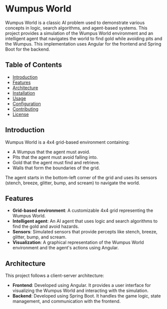 # Wumpus World

Wumpus World is a classic AI problem used to demonstrate various concepts in logic, search algorithms, and agent-based systems. This project provides a simulation of the Wumpus World environment and an intelligent agent that navigates the world to find gold while avoiding pits and the Wumpus. This implementation uses Angular for the frontend and Spring Boot for the backend.

## Table of Contents
- [Introduction](#introduction)
- [Features](#features)
- [Architecture](#architecture)
- [Installation](#installation)
- [Usage](#usage)
- [Configuration](#configuration)
- [Contributing](#contributing)
- [License](#license)

## Introduction
Wumpus World is a 4x4 grid-based environment containing:
- A Wumpus that the agent must avoid.
- Pits that the agent must avoid falling into.
- Gold that the agent must find and retrieve.
- Walls that form the boundaries of the grid.

The agent starts in the bottom-left corner of the grid and uses its sensors (stench, breeze, glitter, bump, and scream) to navigate the world.

## Features
- **Grid-based environment**: A customizable 4x4 grid representing the Wumpus World.
- **Intelligent agent**: An AI agent that uses logic and search algorithms to find the gold and avoid hazards.
- **Sensors**: Simulated sensors that provide percepts like stench, breeze, glitter, bump, and scream.
- **Visualization**: A graphical representation of the Wumpus World environment and the agent's actions using Angular.

## Architecture
This project follows a client-server architecture:
- **Frontend**: Developed using Angular. It provides a user interface for visualizing the Wumpus World and interacting with the simulation.
- **Backend**: Developed using Spring Boot. It handles the game logic, state management, and communication with the frontend.
